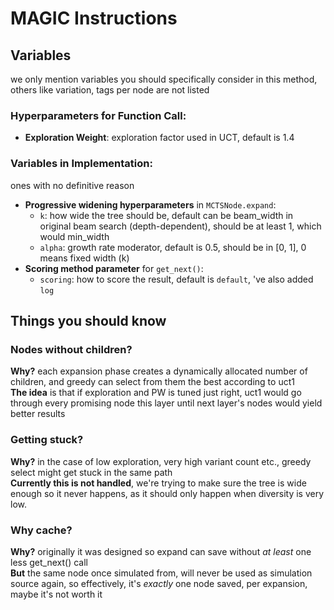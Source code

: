 
# MAGIC Instructions


## Variables
we only mention variables you should specifically consider in this method, others like variation, tags per node are not listed

### Hyperparameters for Function Call:
- **Exploration Weight**: exploration factor used in UCT, default is 1.4
    

### Variables in Implementation:
ones with no definitive reason
- **Progressive widening hyperparameters** in `MCTSNode.expand`:
    - `k`: how wide the tree should be, default can be beam_width in original beam search (depth-dependent), should be at least 1, which would min_width
    - `alpha`: growth rate moderator, default is 0.5, should be in [0, 1], 0 means fixed width (k)
- **Scoring method parameter** for `get_next()`:
    - `scoring`: how to score the result, default is `default`, 've also added `log`

## Things you should know
### Nodes without children?
**Why?** each expansion phase creates a dynamically allocated number of children, and greedy can select from them the best according to uct1  
**The idea** is that if exploration and PW is tuned just right, uct1 would go through every promising node this layer until next layer's nodes would yield better results
    
### Getting stuck?
**Why?** in the case of low exploration, very high variant count etc.,  greedy select might get stuck in the same path  
**Currently this is not handled**, we're trying to make sure the tree is wide enough so it never happens, as it should only happen when diversity is very low.

### Why cache?
**Why?** originally it was designed so expand can save without *at least* one less get_next() call    
**But** the same node once simulated from, will never be used as simulation source again, so effectively, it's *exactly* one node saved, per expansion, maybe it's not worth it
